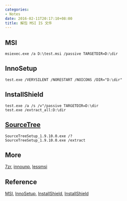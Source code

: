 ```yaml
---
categories:
- Notes
date: 2016-02-11T20:17:10+08:00
title: 解包 MSI IS 文件
---
```


<!--more-->

## MSI

    msiexec.exe /a D:\test.msi /passive TARGETDIR=D:\dir

## InnoSetup

    test.exe /VERYSILENT /NORESTART /NOICONS /DIR="D:\dir"

## InstallShield

    test.exe /a /s /v"/passive TARGETDIR=D:\dir
    test.exe /extract_all:D:\dir

## [SourceTree](https://www.atlassian.com/software/sourcetree)

    SourceTreeSetup_1.9.10.0.exe /?
    SourceTreeSetup_1.9.10.0.exe /extract

## More
[7zr](https://blog.xhstormr.tk/uploads/bin/7zr.exe),
[innounp](https://blog.xhstormr.tk/uploads/bin/innounp.exe),
[lessmsi](https://github.com/activescott/lessmsi/releases/latest)

## Reference
[MSI](http://helpnet.flexerasoftware.com/installshield24helplib/helplibrary/IHelpCmdLineMSI.htm),
[InnoSetup](http://www.jrsoftware.org/ishelp/topic_setupcmdline.htm),
[InstallShield](http://helpnet.flexerasoftware.com/installshield24helplib/helplibrary/IHelpSetup_EXECmdLine.htm),
[InstallShield](https://stackoverflow.com/questions/8681252/programmatically-extract-contents-of-installshield-setup-exe)
